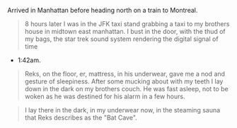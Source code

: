 Arrived in Manhattan before heading north on a train to Montreal.

> 8 hours later I was in the JFK taxi stand grabbing a taxi to my brothers
house in midtown east manhattan. I bust in the door, with the thud of
my bags, the star trek sound system rendering the digital signal of time
- 1:42am.

> Reks, on the floor, er, mattress, in his underwear, gave me a nod and
gesture of sleepiness. After some mucking about with my teeth I lay down
in the dark on my brothers couch. He was fast asleep, not to be woken
as he was destined for his alarm in a few hours.

> I lay there in the dark, in my underwear now, in the steaming
sauna that Reks describes as the "Bat Cave".
